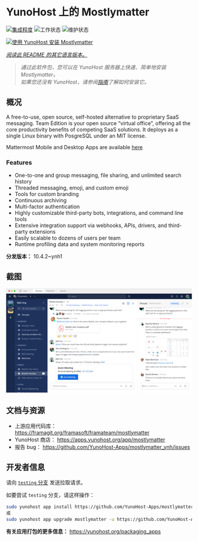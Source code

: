 <!--
注意：此 README 由 <https://github.com/YunoHost/apps/tree/master/tools/readme_generator> 自动生成
请勿手动编辑。
-->

# YunoHost 上的 Mostlymatter

[![集成程度](https://apps.yunohost.org/badge/integration/mostlymatter)](https://ci-apps.yunohost.org/ci/apps/mostlymatter/)
![工作状态](https://apps.yunohost.org/badge/state/mostlymatter)
![维护状态](https://apps.yunohost.org/badge/maintained/mostlymatter)

[![使用 YunoHost 安装 Mostlymatter](https://install-app.yunohost.org/install-with-yunohost.svg)](https://install-app.yunohost.org/?app=mostlymatter)

*[阅读此 README 的其它语言版本。](./ALL_README.md)*

> *通过此软件包，您可以在 YunoHost 服务器上快速、简单地安装 Mostlymatter。*  
> *如果您还没有 YunoHost，请参阅[指南](https://yunohost.org/install)了解如何安装它。*

## 概况

A free-to-use, open source, self-hosted alternative to proprietary SaaS messaging. Team Edition is your open source “virtual office”, offering all the core productivity benefits of competing SaaS solutions. It deploys as a single Linux binary with PosgreSQL under an MIT license.

Mattermost Mobile and Desktop Apps are available [here](https://mattermost.com/download/)

### Features

- One-to-one and group messaging, file sharing, and unlimited search history
- Threaded messaging, emoji, and custom emoji
- Tools for custom branding
- Continuous archiving
- Multi-factor authentication
- Highly customizable third-party bots, integrations, and command line tools
- Extensive integration support via webhooks, APIs, drivers, and third-party extensions
- Easily scalable to dozens of users per team
- Runtime profiling data and system monitoring reports


**分发版本：** 10.4.2~ynh1

## 截图

![Mostlymatter 的截图](./doc/screenshots/screenshot.png)

## 文档与资源

- 上游应用代码库： <https://framagit.org/framasoft/framateam/mostlymatter>
- YunoHost 商店： <https://apps.yunohost.org/app/mostlymatter>
- 报告 bug： <https://github.com/YunoHost-Apps/mostlymatter_ynh/issues>

## 开发者信息

请向 [`testing` 分支](https://github.com/YunoHost-Apps/mostlymatter_ynh/tree/testing) 发送拉取请求。

如要尝试 `testing` 分支，请这样操作：

```bash
sudo yunohost app install https://github.com/YunoHost-Apps/mostlymatter_ynh/tree/testing --debug
或
sudo yunohost app upgrade mostlymatter -u https://github.com/YunoHost-Apps/mostlymatter_ynh/tree/testing --debug
```

**有关应用打包的更多信息：** <https://yunohost.org/packaging_apps>
